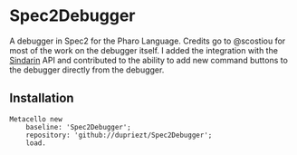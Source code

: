 # Spec2Debugger
A debugger in Spec2 for the Pharo Language. Credits go to @scostiou for most of the work on the debugger itself. I added the integration with the [Sindarin](https://github.com/dupriezt/ScriptableDebugger) API and contributed to the ability to add new command buttons to the debugger directly from the debugger.

## Installation
```Smalltalk
Metacello new
    baseline: 'Spec2Debugger';
    repository: 'github://dupriezt/Spec2Debugger';
    load.
```
